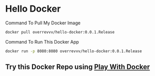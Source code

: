 # Hello Docker

Command To Pull My Docker Image
```bash
docker pull overrevvv/hello-docker:0.0.1.Release
```
Command To Run This Docker App
```bash
docker run -p 8080:8080 overrevvv/hello-docker:0.0.1.Release
```
## Try this Docker Repo using [Play With Docker](https://labs.play-with-docker.com/)